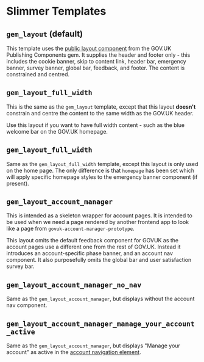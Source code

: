# Slimmer Templates

## `gem_layout` (default)

This template uses the [public layout component] from the GOV.UK Publishing Components gem. It supplies the header and footer only - this includes the cookie banner, skip to content link, header bar, emergency banner, survey banner, global bar, feedback, and footer. The content is constrained and centred.

## `gem_layout_full_width`

This is the same as the `gem_layout` template, except that this layout **doesn't** constrain and centre the content to the same width as the GOV.UK header.

Use this layout if you want to have full width content - such as the blue welcome bar on the GOV.UK homepage.

## `gem_layout_full_width`

Same as the `gem_layout_full_width` template, except this layout is only used on the home page. The only difference is that `homepage` has been set which will apply specific homepage styles to the emergency banner component (if present).

## `gem_layout_account_manager`

This is intended as a skeleton wrapper for account pages. It is intended to be used when we need a page rendered by another frontend app to look like a page from `govuk-account-manager-prototype`.

This layout omits the default feedback component for GOVUK as the account pages use a different one from the rest of GOV.UK. Instead it introduces an account-specific phase banner, and an account nav component. It also purposefully omits the global bar and user satisfaction survey bar.

## `gem_layout_account_manager_no_nav`

Same as the `gem_layout_account_manager`, but displays without the account nav component.

## `gem_layout_account_manager_manage_your_account_active`

Same as the `gem_layout_account_manager`, but displays "Manage your account" as active in the [account navigation element](https://components.publishing.service.gov.uk/component-guide/layout_for_public/with_current_account_navigation/preview).

[public layout component]: https://components.publishing.service.gov.uk/component-guide/layout_for_public
